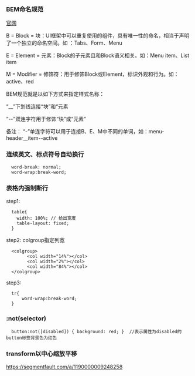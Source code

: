 ### BEM命名规范

[官网](http://getbem.com/introduction/)

B = Block = 块：UI框架中可以重复使用的组件，具有唯一性的命名，相当于声明了一个独立的命名空间。如 ：Tabs、Form、Menu

E = Element = 元素：Block的子元素且和Block语义相关。如：Menu item、List item

M = Modifier = 修饰符：用于修饰Block或Element，标识外观和行为。如：active、red

BEM规范就是以如下方式来指定样式名称：

“__”下划线连接“块”和“元素

“--”双连字符用于修饰“块”或“元素”

备注： “-”单连字符可以用于连接B、E、M中不同的单词，如：menu-header__item--active


### 连续英文、标点符号自动换行

      word-break: normal;
      word-wrap:break-word;

### 表格内强制断行

step1:

      table{
        width: 100%; // 给出宽度
        table-layout: fixed;
      }
      
step2: colgroup指定列宽

      <colgroup>
            <col width="14%"></col>
            <col width="2%"></col>
            <col width="84%"></col>
      </colgroup>
      
step3:

      tr{
          word-wrap:break-word;
      }

### :not(selector)

      button:not([disabled]) { background: red; }  //表示属性为disabled的button标签背景色为红色

### transform以中心缩放平移

https://segmentfault.com/a/1190000009248258
